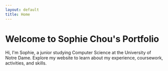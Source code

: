 ```yaml
---
layout: default
title: Home
---
```


# Welcome to Sophie Chou's Portfolio

Hi, I'm Sophie, a junior studying Computer Science at the University of Notre Dame. Explore my website to learn about my experience, coursework, activities, and skills.
